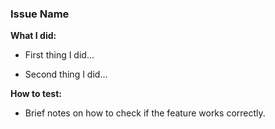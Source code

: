 ### Issue Name
**What I did:**

- First thing I did...

- Second thing I did...

**How to test:**

- Brief notes on how to check if the feature works correctly.
